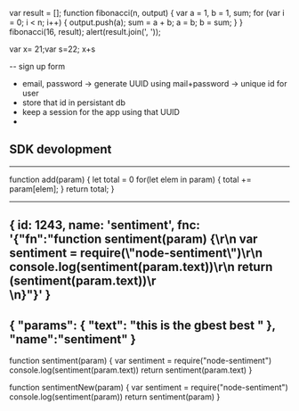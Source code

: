 var result = [];
function fibonacci(n, output) {
  var a = 1, b = 1, sum;
  for (var i = 0; i < n; i++) {
    output.push(a);
    sum = a + b;
    a = b;
    b = sum;
  }
}
fibonacci(16, result);
alert(result.join(', '));

var x= 21;var s=22; x+s

--
sign up form
- email, password -> generate UUID using mail+password -> unique id for user
- store that id in persistant db
- keep a session for the app using that UUID
-
SDK devolopment
--
-------------------------------------
function add(param) {
        let total = 0
        for(let elem in param) {
                total += param[elem];
        }
        return total;
}

----------------------------------------------------------------------------------
{ id: 1243,
  name: 'sentiment',
  fnc: '{"fn":"function sentiment(param) {\\r\\n    var sentiment = require(\\"node-sentiment\\")\\r\\n    console.log(sentiment(param.text))\\r\\n    return (sentiment(param.text))\\r\
\n}"}' }
----------------------------------------------------------------------------------

{
	"params": {
		"text": "this is the gbest best "
	},
	"name":"sentiment"
}
-----------------------------------------------------------------------------------
function sentiment(param) {
	var sentiment = require("node-sentiment")
	console.log(sentiment(param.text))
	return sentiment(param.text)
}

function sentimentNew(param) {
	var sentiment = require("node-sentiment")
	console.log(sentiment(param))
	return sentiment(param)
}